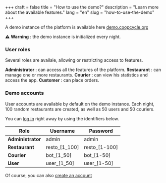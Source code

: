 +++
draft = false
title = "How to use the demo?"
description = "Learn more about the available features."
lang = "en"
slug = "how-to-use-the-demo"
+++

A demo instance of the platform is available here [demo.coopcycle.org](https://demo.coopcycle.org)


⚠️ **Warning** : the demo instance is initialized every night.

### User roles

Several roles are availale, allowing or restricting access to features.

**Administrator** : can access all the features of the platform.
**Restaurant** : can manage one or more restaurants.
**Courier** : can view his statistics and access the app.
**Customer** : can place orders.

### Demo accounts

User accounts are available by default on the demo instance.
Each night, 100 random restaurants are created, as well as 50 users and 50 couriers.


You can [log in](https://demo.coopcycle.org/login) right away by using the identifiers below.


<table class="table">
  <thead>
    <th>Role</th>
    <th>Username</th>
    <th>Password</th>
  </thead>
  <tbody>
    <tr>
      <td><strong>Administrator</strong></td>
      <td>admin</td>
      <td>admin</td>
    </tr>
    <tr>
      <td><strong>Restaurant</strong></td>
      <td>resto_[1_100]</td>
      <td>resto_[1-100]</td>
    </tr>
    <tr>
      <td><strong>Courier</strong></td>
      <td>bot_[1_50]</td>
      <td>bot_[1-50]</td>
    </tr>
    <tr>
      <td><strong>User</strong></td>
      <td>user_[1_50]</td>
      <td>user_[1-50]</td>
    </tr>
  </tbody>
</table>

Of course, you can also [create an account](https://demo.coopcycle.org/register/)
